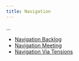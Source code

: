 ```yaml
---
title: Navigation
---
```





...


* [Navigation Backlog](navigation-backlog.html)
* [Navigation Meeting](navigation-meeting.html)
* [Navigation Via Tensions](navigation-via-tensions.html)


